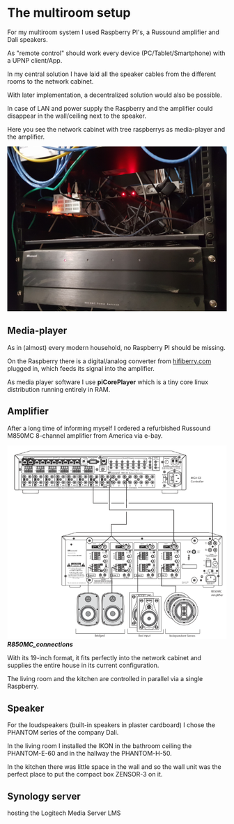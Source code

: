 # The multiroom setup

For my multiroom system I used Raspberry PI's, a Russound amplifier and Dali speakers.

As "remote control" should work every device (PC/Tablet/Smartphone) with a UPNP client/App.

In my central solution I have laid all the speaker cables from the different rooms to the network cabinet.

With later implementation, a decentralized solution would also be possible.

In case of LAN and power supply the Raspberry and the amplifier could disappear in the wall/ceiling next to the speaker.

Here you see the network cabinet with tree raspberrys as media-player and the amplifier.

![network cabinet](20200222_123121.jpg)

## Media-player

As in (almost) every modern household, no Raspberry PI should be missing.

On the Raspberry there is a digital/analog converter from [hifiberry.com](https://www.hifiberry.com/dac) plugged in, which feeds its signal into the amplifier.

As media player software I use **piCorePlayer** which is a tiny core linux distribution running entirely in RAM.

## Amplifier

After a long time of informing myself I ordered a refurbished Russound M850MC 8-channel amplifier from America via e-bay.

![Russound amplifier](Russound_amplifier.png)
***R850MC_connections***

With its 19-inch format, it fits perfectly into the network cabinet and supplies the entire house in its current configuration.

The living room and the kitchen are controlled in parallel via a single Raspberry.

## Speaker

For the loudspeakers (built-in speakers in plaster cardboard) I chose the PHANTOM series of the company Dali.

In the living room I installed the IKON in the bathroom ceiling the PHANTOM-E-60 and in the hallway the PHANTOM-H-50.

In the kitchen there was little space in the wall and so the wall unit was the perfect place to put the compact box ZENSOR-3 on it.

## Synology server

hosting the Logitech Media Server LMS
